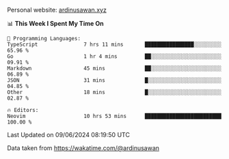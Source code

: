 Personal website: [ardinusawan.xyz](https://ardinusawan.xyz)

<!--START_SECTION:waka-->
📊 **This Week I Spent My Time On** 

```text
💬 Programming Languages: 
TypeScript               7 hrs 11 mins       ████████████████░░░░░░░░░   65.96 % 
Go                       1 hr 4 mins         ██░░░░░░░░░░░░░░░░░░░░░░░   09.91 % 
Markdown                 45 mins             ██░░░░░░░░░░░░░░░░░░░░░░░   06.89 % 
JSON                     31 mins             █░░░░░░░░░░░░░░░░░░░░░░░░   04.85 % 
Other                    18 mins             █░░░░░░░░░░░░░░░░░░░░░░░░   02.87 % 

🔥 Editors: 
Neovim                   10 hrs 53 mins      █████████████████████████   100.00 % 
```


 Last Updated on 09/06/2024 08:19:50 UTC
<!--END_SECTION:waka-->
Data taken from https://wakatime.com/@ardinusawan
